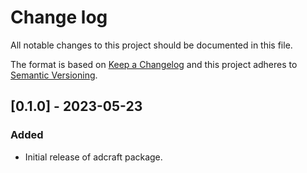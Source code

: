 # Change log

All notable changes to this project should be documented in this file.

The format is based on [Keep a Changelog](https://keepachangelog.com/)
and this project adheres to [Semantic Versioning](https://semver.org/).

## [0.1.0] - 2023-05-23

### Added

- Initial release of adcraft package.


